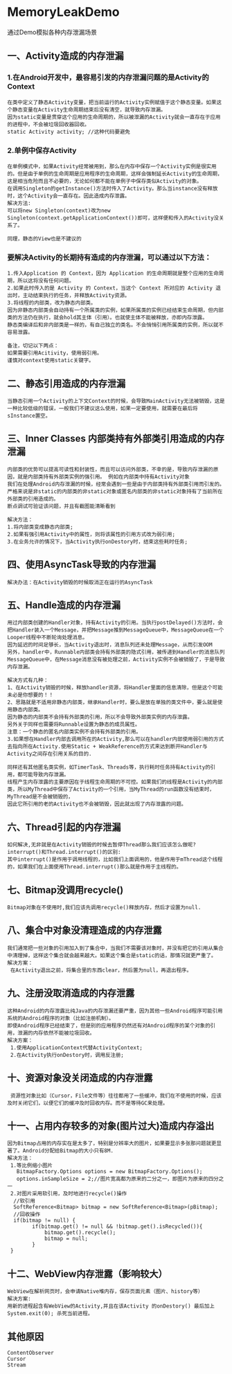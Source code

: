 # MemoryLeakDemo
通过Demo模拟各种内存泄漏场景
## 一、Activity造成的内存泄漏
### 1.在Android开发中，最容易引发的内存泄漏问题的是Activity的Context
    在类中定义了静态Activity变量，把当前运行的Activity实例赋值于这个静态变量。如果这个静态变量在Activity生命周期结束后没有清空，就导致内存泄漏。
    因为static变量是贯穿这个应用的生命周期的，所以被泄漏的Activity就会一直存在于应用的进程中，不会被垃圾回收器回收。
    static Activity activity; //这种代码要避免

### 2.单例中保存Activity
    在单例模式中，如果Activity经常被用到，那么在内存中保存一个Activity实例是很实用的。但是由于单例的生命周期是应用程序的生命周期，这样会强制延长Activity的生命周期，
    这是相当危险而且不必要的，无论如何都不能在单例子中保存类似Activity的对象。
    在调用Singleton的getInstance()方法时传入了Activity。那么当instance没有释放时，这个Activity会一直存在。因此造成内存泄露。
    解决方法:
    可以将new Singleton(context)改为new Singleton(context.getApplicationContext())即可，这样便和传入的Activity没关系了。

    同理，静态的View也是不建议的

### 要解决Activity的长期持有造成的内存泄漏，可以通过以下方法：
    1.传入Application 的 Context，因为 Application 的生命周期就是整个应用的生命周期，所以这将没有任何问题。
    2.如果此时传入的是 Activity 的 Context，当这个 Context 所对应的 Activity 退出时，主动结束执行的任务，并释放Activity资源。
    3.将线程的内部类，改为静态内部类。
    因为非静态内部类会自动持有一个所属类的实例，如果所属类的实例已经结束生命周期，但内部类的方法仍在执行，就会hold其主体（引用）。也就使主体不能被释放，亦即内存泄露。
    静态类编译后和非内部类是一样的，有自己独立的类名。不会悄悄引用所属类的实例，所以就不容易泄露。

    备注，切记以下两点：
    如果需要引用Acitivity，使用弱引用。
    谨慎对context使用static关键字。


## 二、静态引用造成的内存泄漏
    当静态引用一个Activity的上下文Context的时候，会导致MainActivity无法被销毁，这是一种比较低级的错误，一般我们不建议这么使用，如果一定要使用，就需要在最后将sInstance置空。

## 三、Inner Classes 内部类持有外部类引用造成的内存泄漏
    内部类的优势可以提高可读性和封装性，而且可以访问外部类，不幸的是，导致内存泄漏的原因，就是内部类持有外部类实例的强引用。 例如在内部类中持有Activity对象
    我们在处理Android内存泄漏的时候，经常会遇到一些是由于内部类持有外部类引用而引发的。严格来说是非static的内部类的非static对象或匿名内部类的非static对象持有了当前所在外部类的引用造成的。
    断点调试可验证该问题，并且有截图能清晰看到

    解决方法：
    1.将内部类变成静态内部类;
    2.如果有强引用Activity中的属性，则将该属性的引用方式改为弱引用;
    3.在业务允许的情况下，当Activity执行onDestory时，结束这些耗时任务;

## 四、使用AsyncTask导致的内存泄漏
    解决办法：在Activity销毁的时候取消正在运行的AsyncTask

## 五、Handle造成的内存泄漏
    用过内部类创建的Handler对象，持有Activity的引用。当执行postDelayed()方法时，会把Handler装入一个Message，并把Message推到MessageQueue中，MessageQueue在一个Looper线程中不断轮询处理消息。
    因为延迟的时间足够长，当Activity退出时，消息队列还未处理Message，从而引发OOM
    另外，handler中，Runnable内部类会持有外部类的隐式引用，被传递到Handler的消息队列MessageQueue中，在Message消息没有被处理之前，Activity实例不会被销毁了，于是导致内存泄漏。

    解决方式有几种：
    1、在Activity销毁的时候，释放handler资源，将Handler里面的信息清除，但是这个可能未必是你想要的！！
    2、思路就是不适用非静态内部类，继承Handler时，要么是放在单独的类文件中，要么就是使用静态内部类。
    因为静态的内部类不会持有外部类的引用，所以不会导致外部类实例的内存泄露。
    另外关于同样也需要将Runnable设置为静态的成员属性。
    注意：一个静态的匿名内部类实例不会持有外部类的引用。
    3.如果想在Handler内部去调用所在的Activity,那么可以在handler内部使用弱引用的方式去指向所在Activity.使用Static + WeakReference的方式来达到断开Handler与Activity之间存在引用关系的目的. 

    同样还有其他匿名类实例，如TimerTask、Threads等，执行耗时任务持有Activity的引用，都可能导致内存泄漏。
    线程产生内存泄露的主要原因在于线程生命周期的不可控。如果我们的线程是Activity的内部类，所以MyThread中保存了Activity的一个引用，当MyThread的run函数没有结束时，MyThread是不会被销毁的，
    因此它所引用的老的Activity也不会被销毁，因此就出现了内存泄露的问题。

## 六、Thread引起的内存泄漏
    如何解决,无非就是在Activity销毁的时候去暂停Thread那么我们应该怎么做呢?
    interrupt()和Thread.interrupt()的区别:
    其中interrupt()是作用于调用线程的，比如我们上面调用的，他是作用于mThread这个线程的，如果我们在上面使用Thread.interrupt()那么就是作用于主线程的。

## 七、Bitmap没调用recycle()</h3>
    Bitmap对象在不使用时,我们应该先调用recycle()释放内存，然后才设置为null.

## 八、集合中对象没清理造成的内存泄露
    我们通常把一些对象的引用加入到了集合中，当我们不需要该对象时，并没有把它的引用从集合中清理掉，这样这个集合就会越来越大。如果这个集合是static的话，那情况就更严重了。
    解决方案：
     在Activity退出之前，将集合里的东西clear，然后置为null，再退出程序。
     
## 九、注册没取消造成的内存泄露
    这种Android的内存泄露比纯Java的内存泄漏还要严重，因为其他一些Android程序可能引用系统的Android程序的对象（比如注册机制）。
    即使Android程序已经结束了，但是别的应用程序仍然还有对Android程序的某个对象的引用，泄漏的内存依然不能被垃圾回收。
    解决方案：
     1.使用ApplicationContext代替ActivityContext;
     2.在Activity执行onDestory时，调用反注册;

## 十、资源对象没关闭造成的内存泄露
     资源性对象比如（Cursor，File文件等）往往都用了一些缓冲，我们在不使用的时候，应该及时关闭它们，以便它们的缓冲及时回收内存。而不是等待GC来处理。

## 十一、占用内存较多的对象(图片过大)造成内存溢出
    因为Bitmap占用的内存实在是太多了，特别是分辨率大的图片，如果要显示多张那问题就更显著了。Android分配给Bitmap的大小只有8M.
    解决方法：
     1.等比例缩小图片
       BitmapFactory.Options options = new BitmapFactory.Options();
       options.inSampleSize = 2;//图片宽高都为原来的二分之一，即图片为原来的四分之一
     2.对图片采用软引用，及时地进行recycle()操作
      //软引用
      SoftReference<Bitmap> bitmap = new SoftReference<Bitmap>(pBitmap); 
      //回收操作
      if(bitmap != null) {  
            if(bitmap.get() != null && !bitmap.get().isRecycled()){ 
                bitmap.get().recycle(); 
                bitmap = null;  
            } 
     } 

## 十二、WebView内存泄露（影响较大）
    WebView在解析网页时，会申请Native堆内存，保存页面元素（图片、history等）
    解决方案:
    用新的进程起含有WebView的Activity,并且在该Activity 的onDestory() 最后加上 System.exit(0); 杀死当前进程。

## 其他原因
    ContentObserver
    Cursor
    Stream
   
